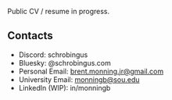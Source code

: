 Public CV / resume in progress.

## Contacts
- Discord: schrobingus
- Bluesky: @schrobingus.com
- Personal Email: brent.monning.jr@gmail.com
- University Email: monningb@sou.edu
- LinkedIn (WIP): in/monningb
